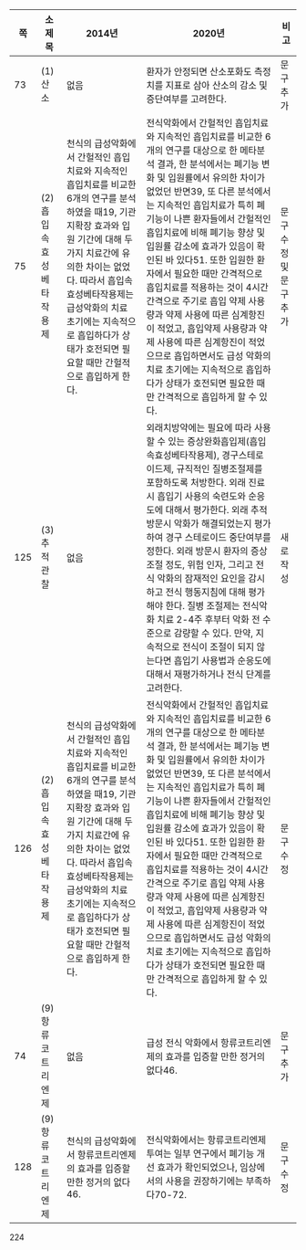 | 쪽 | 소제목 | 2014년 | 2020년 | 비고 |
|---|---|---|---|---|
| 73 | (1) 산소 | 없음 | 환자가 안정되면 산소포화도 측정치를 지표로 삼아 산소의 감소 및 증단여부를 고려한다. | 문구 추가 |
| 75 | (2) 흡입속효성베타 작용제 | 천식의 급성악화에서 간헐적인 흡입치료와 지속적인 흡입치료를 비교한 6개의 연구를 분석하였을 때19, 기관지확장 효과와 입원 기간에 대해 두 가지 치료간에 유의한 차이는 없었다. 따라서 흡입속효성베타작용제는 급성악화의 치료 초기에는 지속적으로 흡입하다가 상태가 호전되면 필요할 때만 간헐적으로 흡입하게 한다. | 전식악화에서 간헐적인 흡입치료와 지속적인 흡입치료를 비교한 6개의 연구를 대상으로 한 메타분석 결과, 한 분석에서는 폐기능 변화 및 입원률에서 유의한 차이가 없었던 반면39, 또 다른 분석에서는 지속적인 흡입치료가 특히 폐기능이 나쁜 환자들에서 간헐적인 흡입치료에 비해 폐기능 향상 및 입원률 감소에 효과가 있음이 확인된 바 있다51. 또한 입원한 환자에서 필요한 때만 간격적으로 흡입치료를 적용하는 것이 4시간 간격으로 주기로 흡입 약제 사용량과 약제 사용에 따른 심계항진이 적었고, 흡입약제 사용량과 약제 사용에 따른 심계항진이 적었으므로 흡입하면서도 급성 악화의 치료 초기에는 지속적으로 흡입하다가 상태가 호전되면 필요한 때만 간격적으로 흡입하게 할 수 있다. | 문구 수정 및 문구 추가 |
| 125 | (3) 추적관찰 | 없음 | 외래치방약에는 필요에 따라 사용할 수 있는 증상완화흡입제(흡입속효성베타작용제), 경구스테로이드제, 규직적인 질병조절제를 포함하도록 처방한다. 외래 진료시 흡입기 사용의 숙련도와 순응도에 대해서 평가한다. 외래 추적방문시 악화가 해결되었는지 평가하여 경구 스테로이드 중단여부를 정한다. 외래 방문시 환자의 증상 조절 정도, 위험 인자, 그리고 전식 악화의 잠재적인 요인을 감시하고 전식 행동지침에 대해 평가해야 한다. 질병 조절제는 전식악화 치료 2-4주 후부터 악화 전 수준으로 감량할 수 있다. 만약, 지속적으로 전식이 조절이 되지 않는다면 흡입기 사용법과 순응도에 대해서 재평가하거나 전식 단계를 고려한다. | 새로 작성 |
| 126 | (2) 흡입속효성베타 작용제 | 천식의 급성악화에서 간헐적인 흡입치료와 지속적인 흡입치료를 비교한 6개의 연구를 분석하였을 때19, 기관지확장 효과와 입원 기간에 대해 두 가지 치료간에 유의한 차이는 없었다. 따라서 흡입속효성베타작용제는 급성악화의 치료 초기에는 지속적으로 흡입하다가 상태가 호전되면 필요할 때만 간헐적으로 흡입하게 한다. | 전식악화에서 간헐적인 흡입치료와 지속적인 흡입치료를 비교한 6개의 연구를 대상으로 한 메타분석 결과, 한 분석에서는 폐기능 변화 및 입원률에서 유의한 차이가 없었던 반면39, 또 다른 분석에서는 지속적인 흡입치료가 특히 폐기능이 나쁜 환자들에서 간헐적인 흡입치료에 비해 폐기능 향상 및 입원률 감소에 효과가 있음이 확인된 바 있다51. 또한 입원한 환자에서 필요한 때만 간격적으로 흡입치료를 적용하는 것이 4시간 간격으로 주기로 흡입 약제 사용량과 약제 사용에 따른 심계항진이 적었고, 흡입약제 사용량과 약제 사용에 따른 심계항진이 적었으므로 흡입하면서도 급성 악화의 치료 초기에는 지속적으로 흡입하다가 상태가 호전되면 필요한 때만 간격적으로 흡입하게 할 수 있다. | 문구 수정 |
| 74 | (9) 항류코트리엔제 | 없음 | 급성 전식 악화에서 항류코트리엔제의 효과를 입증할 만한 정거의 없다46. | 문구 추가 |
| 128 | (9) 항류코트리엔제 | 천식의 급성악화에서 항류코트리엔제의 효과를 입증할 만한 정거의 없다46. | 전식악화에서는 항류코트리엔제 투여는 일부 연구에서 폐기능 개선 효과가 확인되었으나, 임상에서의 사용을 권장하기에는 부족하다70-72. | 문구 수정 |

<PAGE>224